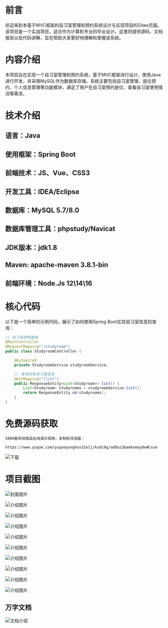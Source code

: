 # 前言

欢迎来到本基于MVC框架的自习室管理和预约系统设计与实现项目的Gitee页面。该项目是一个实战项目，适合作为计算机专业的毕业设计。这里将提供源码、文档报告以及代码讲解，旨在帮助大家更好地理解和掌握该系统。

# 内容介绍

本项目旨在实现一个自习室管理和预约系统，基于MVC框架进行设计，使用Java进行开发，并采用MySQL作为数据库存储。系统主要包括自习室管理、座位预约、个人信息管理等功能模块，满足了用户在自习室预约座位、查看自习室使用情况等需求。

# 技术介绍

## 语言：Java

## 使用框架：Spring Boot

## 前端技术：JS、Vue、CSS3

## 开发工具：IDEA/Eclipse

## 数据库：MySQL 5.7/8.0

## 数据库管理工具：phpstudy/Navicat

## JDK版本：jdk1.8

## Maven: apache-maven 3.8.1-bin

## 前端环境：Node.Js 12\14\16

# 核心代码

以下是一个简单的示例代码，展示了如何使用Spring Boot实现自习室信息的查询：

```java
// 自习室控制器类
@RestController
@RequestMapping("/studyroom")
public class StudyroomController {

    @Autowired
    private StudyroomService studyroomService;

    // 查询所有自习室信息
    @GetMapping("/list")
    public ResponseEntity<List<Studyroom>> list() {
        List<Studyroom> studyrooms = studyroomService.list();
        return ResponseEntity.ok(studyrooms);
    }
}
```

# 免费源码获取

```
5000套系统成品在线演示视频，复制到流浪器： 
```
```
https://www.yuque.com/yuqueyonghux32e1j/kxdc9g/ad8oz3bamkxmay0e#Cxun
```
![下载](https://img12.360buyimg.com/ddimg/jfs/t1/339687/11/1349/28408/68ad865fF412d7877/adaa650483a100f2.jpg)

# 项目截图

![封面图片](https://img12.360buyimg.com/ddimg/jfs/t1/307882/32/26409/142819/689eb0f5F59fa044f/e8085208db72cec1.jpg)

![介绍图片](https://img11.360buyimg.com/ddimg/jfs/t1/315585/39/25933/83362/689eb0d3Facd1102a/904b2da4d031aac6.jpg)

![介绍图片](https://img10.360buyimg.com/ddimg/jfs/t1/310922/29/26513/51603/689eb0d3F683654b6/4134a2b4db296986.jpg)

![介绍图片](https://img12.360buyimg.com/ddimg/jfs/t1/309695/38/26470/35255/689eb0d3F2e6e8843/9d0d46f2e02681a9.jpg)

![介绍图片](https://img11.360buyimg.com/ddimg/jfs/t1/287210/6/23973/50247/689eb0d4F3bb1dda2/6c4f8d5d967aa9ae.jpg)

![介绍图片](https://img11.360buyimg.com/ddimg/jfs/t1/324618/1/4790/67147/689eb0d4F4b9296aa/3ac1fbc97d4343b8.jpg)

![介绍图片](https://img13.360buyimg.com/ddimg/jfs/t1/313121/24/26436/64245/689eb0d4F8e8a2851/a1642dd088012f3c.jpg)

![介绍图片](https://img11.360buyimg.com/ddimg/jfs/t1/319546/25/25260/43585/689eb0d5Fd390076b/74358befc93dda81.jpg)

![介绍图片](https://img12.360buyimg.com/ddimg/jfs/t1/315909/10/26150/57661/689eb0d5F38c6e7bf/982b427fa543519b.jpg)

![介绍图片](https://img13.360buyimg.com/ddimg/jfs/t1/318906/2/24143/45951/689eb0d6F6646a550/34f125dd4a6ca859.jpg)


## 万字文档
![文档介绍](https://img14.360buyimg.com/ddimg/jfs/t1/338393/1/3576/156947/68b1ad0cF74dc525c/ff9cd6c574295685.jpg)
